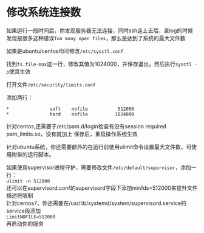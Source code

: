 <h1>修改系统连接数</h1>
<p>如果运行一段时间后，你发现服务器无法连接，同时ssh连上去后，查log的时候发现报很多这种错误<code>Too many open files</code>，那么是达到了系统的最大文件数</p>
<p>如果是ubuntu/centos均可修改<code>/etc/sysctl.conf</code></p>
<p>找到<code>fs.file-max</code>这一行，修改其值为1024000，并保存退出。然后执行<code>sysctl -p</code>使其生效</p>
<p>打开文件<code>/etc/security/limits.conf</code></p>
<p>添加两行：</p>
<pre><code>*               soft    nofile           512000
*               hard    nofile          1024000
</code></pre>
<p>针对centos,还需要于/etc/pam.d/login检查有没有session required pam_limits.so，没有就加上
保存后，重启操作系统生效</p>
<p>针对ubuntu系统，你还需要额外的在运行前使用ulimit命令设置最大文件数，可使用附带的运行脚本。</p>
<p>如果使用supervisor进程守护，需要修改文件<code>/etc/default/supervisor</code>，添加一行：<br>
<code>ulimit -n 512000</code><br>
还可以在supervisord.conf的supervisord字段下添加minfds=512000来提升文件描述符限制<br>
针对centos7，你还需要在/usr/lib/systemd/system/supervisord.service的service段添加<br>
<code>LimitNOFILE=512000</code><br>
再启动你的服务</p>
